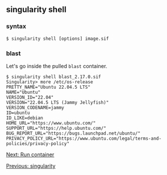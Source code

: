 ## singularity shell

### syntax

```
$ singularity shell [options] image.sif
```

### blast

Let's go inside the pulled `blast` container.

```
$ singularity shell blast_2.17.0.sif
Singularity> more /etc/os-release
PRETTY_NAME="Ubuntu 22.04.5 LTS"
NAME="Ubuntu"
VERSION_ID="22.04"
VERSION="22.04.5 LTS (Jammy Jellyfish)"
VERSION_CODENAME=jammy
ID=ubuntu
ID_LIKE=debian
HOME_URL="https://www.ubuntu.com/"
SUPPORT_URL="https://help.ubuntu.com/"
BUG_REPORT_URL="https://bugs.launchpad.net/ubuntu/"
PRIVACY_POLICY_URL="https://www.ubuntu.com/legal/terms-and-policies/privacy-policy"
```

[Next: Run container](run.md)

[Previous: singularity](pull.md)
